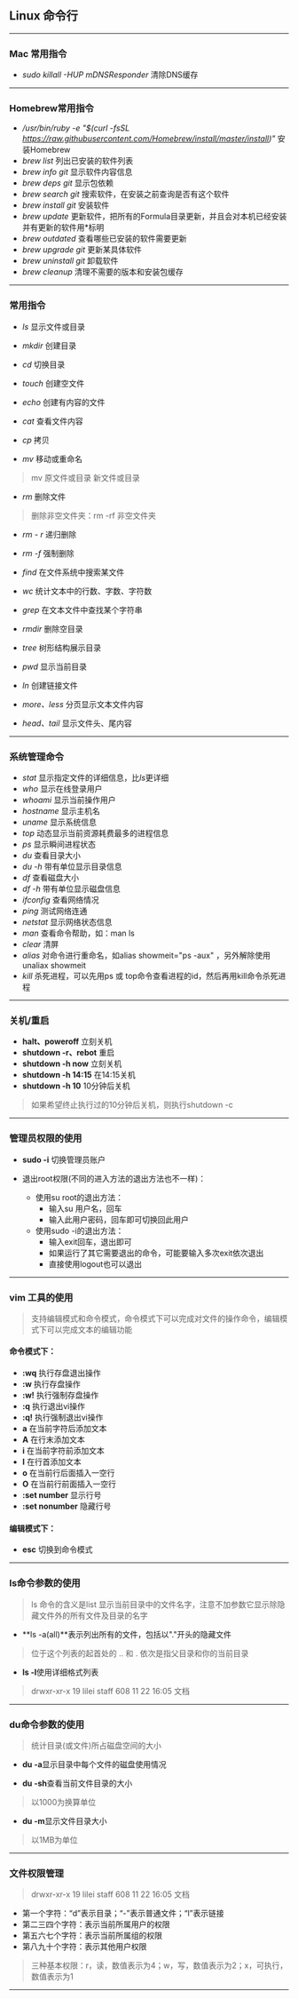 ## Linux 命令行

-----
### Mac 常用指令
* *sudo killall -HUP mDNSResponder* 清除DNS缓存

-----
### Homebrew常用指令
* */usr/bin/ruby -e "$(curl -fsSL https://raw.githubusercontent.com/Homebrew/install/master/install)"* 安装Homebrew
* *brew list* 列出已安装的软件列表
* *brew info git* 显示软件内容信息
* *brew deps git* 显示包依赖
* *brew search git*  搜索软件，在安装之前查询是否有这个软件
* *brew install git*  安装软件
* *brew update* 更新软件，把所有的Formula目录更新，并且会对本机已经安装并有更新的软件用*标明
* *brew outdated* 查看哪些已安装的软件需要更新
* *brew upgrade git*  更新某具体软件
* *brew uninstall git*  卸载软件
* *brew cleanup* 清理不需要的版本和安装包缓存

------
### 常用指令

* *ls* 显示文件或目录

* *mkdir*  创建目录

* *cd* 切换目录

* *touch*  创建空文件

* *echo* 创建有内容的文件

* *cat*  查看文件内容

* *cp*  拷贝

* *mv* 移动或重命名

> mv 原文件或目录 新文件或目录

* *rm*  删除文件
> 删除非空文件夹：rm -rf 非空文件夹

* *rm - r* 递归删除

* *rm -f* 强制删除

* *find* 在文件系统中搜索某文件

* *wc* 统计文本中的行数、字数、字符数

* *grep* 在文本文件中查找某个字符串

* *rmdir* 删除空目录

* *tree* 树形结构展示目录

* *pwd* 显示当前目录

* *ln* 创建链接文件

* *more、less* 分页显示文本文件内容

* *head、tail* 显示文件头、尾内容

-------
### 系统管理命令
* *stat* 显示指定文件的详细信息，比*ls*更详细
* *who* 显示在线登录用户
* *whoami* 显示当前操作用户
* *hostname* 显示主机名
* *uname* 显示系统信息
* *top* 动态显示当前资源耗费最多的进程信息
* *ps* 显示瞬间进程状态
* *du* 查看目录大小
* *du -h* 带有单位显示目录信息
* *df* 查看磁盘大小
* *df -h* 带有单位显示磁盘信息
* *ifconfig* 查看网络情况
* *ping* 测试网络连通
* *netstat* 显示网络状态信息
* *man* 查看命令帮助，如：man ls
* *clear* 清屏
* *alias* 对命令进行重命名，如alias showmeit="ps -aux" ，另外解除使用unaliax showmeit
* *kill* 杀死进程，可以先用ps 或 top命令查看进程的id，然后再用kill命令杀死进程

-----
### 关机/重启
* **halt、poweroff** 立刻关机
* **shutdown -r、rebot** 重启
* **shutdown -h now** 立刻关机
* **shutdown -h 14:15** 在14:15关机
* **shutdown -h 10** 10分钟后关机
> 如果希望终止执行过的10分钟后关机，则执行shutdown -c

-------
### 管理员权限的使用
* **sudo -i** 切换管理员账户

* 退出root权限(不同的进入方法的退出方法也不一样)：
    * 使用su root的退出方法：
        * 输入su 用户名，回车
        * 输入此用户密码，回车即可切换回此用户
    * 使用sudo -i的退出方法：
        * 输入exit回车，退出即可
        * 如果运行了其它需要退出的命令，可能要输入多次exit依次退出
        * 直接使用logout也可以退出

--------
### vim 工具的使用
> 支持编辑模式和命令模式，命令模式下可以完成对文件的操作命令，编辑模式下可以完成文本的编辑功能

#### 命令模式下：
* **:wq** 执行存盘退出操作
* **:w** 执行存盘操作
* **:w!** 执行强制存盘操作
* **:q** 执行退出vi操作
* **:q!** 执行强制退出vi操作
* **a** 在当前字符后添加文本
* **A** 在行末添加文本
* **i** 在当前字符前添加文本
* **I** 在行首添加文本
* **o** 在当前行后面插入一空行
* **O** 在当前行前面插入一空行
* **:set number** 显示行号
* **:set nonumber** 隐藏行号

#### 编辑模式下：
* **esc** 切换到命令模式

-------
### ls命令参数的使用
> ls 命令的含义是list 显示当前目录中的文件名字，注意不加参数它显示除隐藏文件外的所有文件及目录的名字

* **ls -a(all)**表示列出所有的文件，包括以"."开头的隐藏文件
> 位于这个列表的起首处的 .. 和 . 依次是指父目录和你的当前目录

* **ls -l**使用详细格式列表
> drwxr-xr-x  19 lilei  staff   608 11 22 16:05 文档

-------
### du命令参数的使用
> 统计目录(或文件)所占磁盘空间的大小

* **du -a**显示目录中每个文件的磁盘使用情况

* **du -sh**查看当前文件目录的大小
> 以1000为换算单位

* **du -m**显示文件目录大小
> 以1MB为单位

-------
### 文件权限管理

> drwxr-xr-x  19 lilei  staff   608 11 22 16:05 文档

* 第一个字符：“d”表示目录；“-”表示普通文件；“l”表示链接
* 第二三四个字符：表示当前所属用户的权限
* 第五六七个字符：表示当前所属组的权限
* 第八九十个字符：表示其他用户权限
> 三种基本权限：r，读，数值表示为4；w，写，数值表示为2；x，可执行，数值表示为1

--------
